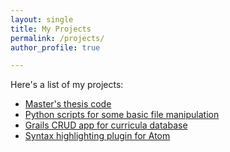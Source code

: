```yaml
---
layout: single
title: My Projects
permalink: /projects/
author_profile: true

---
```

Here's a list of my projects:

*   [Master's thesis code](https://github.com/neumannm/JobAdInformationExtraction)
*   [Python scripts for some basic file manipulation](https://github.com/neumannm/FileManipulation)
*   [Grails CRUD app for curricula database](https://github.com/neumannm/curricula-webapp)
*   [Syntax highlighting plugin for Atom](https://github.com/irgroup/language-oxpath)
